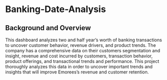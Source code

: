 # Banking-Date-Analysis
## Background and Overview
This dashboard analyzes two and half year’s worth of banking transactions to uncover customer behavior, revenue drivers, and product trends.
The company has a comprehensive data on their customers segmentation and insight, revenue and cost incurred by customers, transaction behavior, product offerings, and transactional trends and performance. This project thoroughly analyzes this data in order to uncover important trends and insights that will improve Emorees’s revenue and customer retention.
